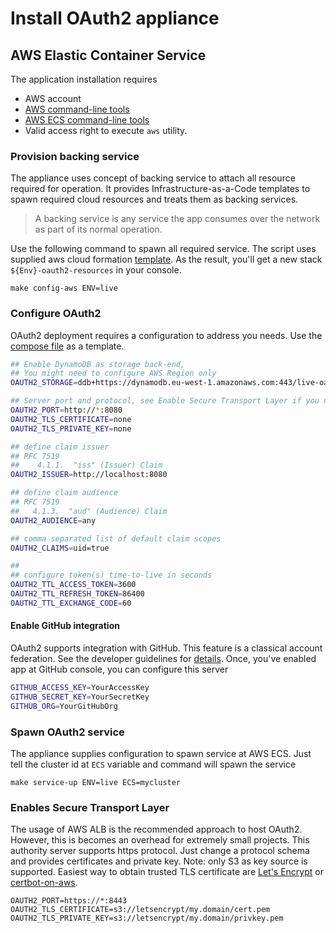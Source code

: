 # Install OAuth2 appliance


## AWS Elastic Container Service

The application installation requires
* AWS account
* [AWS command-line tools](https://aws.amazon.com/cli/)
* [AWS ECS command-line tools](http://docs.aws.amazon.com/AmazonECS/latest/developerguide/ECS_CLI.html)
* Valid access right to execute `aws` utility.

### Provision backing service

The appliance uses concept of backing service to attach all resource required for operation. It provides Infrastructure-as-a-Code templates to spawn required cloud resources and treats them as backing services. 

> A backing service is any service the app consumes over the network as part of its normal operation.

Use the following command to spawn all required service. The script uses supplied aws cloud formation [template](../rel/aws/resources.yml). As the result, you'll get a new stack `${Env}-oauth2-resources` in your console.

```
make config-aws ENV=live
```

### Configure OAuth2

OAuth2 deployment requires a configuration to address you needs. Use the [compose file]((../rel/aws/compose.yml)) as a template.

```bash
## Enable DynamoDB as storage back-end,
## You might need to configure AWS Region only
OAUTH2_STORAGE=ddb+https://dynamodb.eu-west-1.amazonaws.com:443/live-oauth2-pubkey?hashkey=access

## Server port and protocol, see Enable Secure Transport Layer if you need https
OAUTH2_PORT=http://*:8080 
OAUTH2_TLS_CERTIFICATE=none
OAUTH2_TLS_PRIVATE_KEY=none

## define claim issuer
## RFC 7519   
##    4.1.1.  "iss" (Issuer) Claim
OAUTH2_ISSUER=http://localhost:8080

## define claim audience
## RFC 7519
##   4.1.3.  "aud" (Audience) Claim
OAUTH2_AUDIENCE=any

## comma separated list of default claim scopes
OAUTH2_CLAIMS=uid=true

##
## configure token(s) time-to-live in seconds
OAUTH2_TTL_ACCESS_TOKEN=3600
OAUTH2_TTL_REFRESH_TOKEN=86400
OAUTH2_TTL_EXCHANGE_CODE=60
```

#### Enable GitHub integration

OAuth2 supports integration with GitHub. This feature is a classical account federation. See the developer guidelines for [details](https://developer.github.com/apps/building-oauth-apps/). Once, you've enabled app at GitHub console, you can configure this server  

```bash
GITHUB_ACCESS_KEY=YourAccessKey
GITHUB_SECRET_KEY=YourSecretKey
GITHUB_ORG=YourGitHubOrg
```

### Spawn OAuth2 service

The appliance supplies configuration to spawn service at AWS ECS. Just tell the cluster id at `ECS` variable and command will spawn the service

```
make service-up ENV=live ECS=mycluster
```

### Enables Secure Transport Layer

The usage of AWS ALB is the recommended approach to host OAuth2. However, this is becomes an overhead for extremely small projects. This authority server supports https protocol. Just change a protocol schema and provides certificates and private key. Note: only S3 as key source is supported. Easiest way to obtain trusted TLS certificate are [Let's Encrypt](https://letsencrypt.org) or [certbot-on-aws](https://github.com/fogfish/certbot-on-aws).

```
OAUTH2_PORT=https://*:8443
OAUTH2_TLS_CERTIFICATE=s3://letsencrypt/my.domain/cert.pem
OAUTH2_TLS_PRIVATE_KEY=s3://letsencrypt/my.domain/privkey.pem
```




